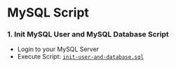 # MySQL Script

### 1. Init MySQL User and MySQL Database Script

- Login to your MySQL Server
- Execute Script: [`init-user-and-database.sql`](init-user-and-database.sql)
